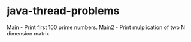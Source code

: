 # java-thread-problems

Main - Print first 100 prime numbers.
Main2 - Print mulplication of two N dimension matrix.
